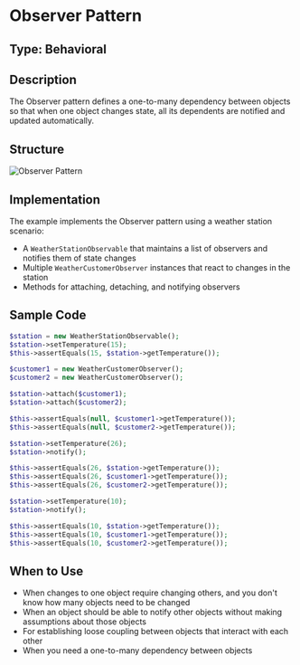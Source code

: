 # Observer Pattern

## Type: Behavioral

## Description
The Observer pattern defines a one-to-many dependency between objects so that when one object changes state, all its dependents are notified and updated automatically.

## Structure
![Observer Pattern](https://github.com/legrch/php-design-patterns/blob/master/~images/Observer.png)

## Implementation
The example implements the Observer pattern using a weather station scenario:
- A `WeatherStationObservable` that maintains a list of observers and notifies them of state changes
- Multiple `WeatherCustomerObserver` instances that react to changes in the station
- Methods for attaching, detaching, and notifying observers

## Sample Code

```php
$station = new WeatherStationObservable();
$station->setTemperature(15);
$this->assertEquals(15, $station->getTemperature());

$customer1 = new WeatherCustomerObserver();
$customer2 = new WeatherCustomerObserver();

$station->attach($customer1);
$station->attach($customer2);

$this->assertEquals(null, $customer1->getTemperature());
$this->assertEquals(null, $customer2->getTemperature());

$station->setTemperature(26);
$station->notify();

$this->assertEquals(26, $station->getTemperature());
$this->assertEquals(26, $customer1->getTemperature());
$this->assertEquals(26, $customer2->getTemperature());

$station->setTemperature(10);
$station->notify();

$this->assertEquals(10, $station->getTemperature());
$this->assertEquals(10, $customer1->getTemperature());
$this->assertEquals(10, $customer2->getTemperature());
```

## When to Use
- When changes to one object require changing others, and you don't know how many objects need to be changed
- When an object should be able to notify other objects without making assumptions about those objects
- For establishing loose coupling between objects that interact with each other
- When you need a one-to-many dependency between objects
